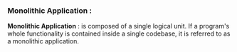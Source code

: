 ### Monolithic Application :

**Monolithic Application** : is composed of a single logical unit. If a program's whole functionality is contained inside a single codebase, it is referred to as a monolithic application.
